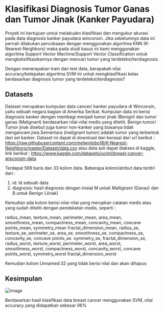 # Klasifikasi Diagnosis Tumor Ganas dan Tumor Jinak (Kanker Payudara)

Proyek ini bertujuan untuk melakuakn klasifikasi dan mengukur akurasi pada data diagnosis kanker payudara winconsin. Jika sebelumnya data ini pernah dilakukan percobaaan dengan menggunakan algoritma KNN (K-Nearest-Neighbors) maka pada studi kasus ini kami menggunakan algoritma Support Vector Machine/Support Vector Classification untuk mengkalisifikasikannya dengan mencari tumor yang terdeteksi/terdiagnosis.

Dengan menerapakan train dan test data, berapakah nilai accuracy/ketepatan algoritma SVM ini untuk mengklasifikasi kelas berdasarkan diagnosis tumor yang terdeteksi/terdiagnosis?

## Datasets
Dataset merupakan kumpulan data cancer/ kanker payudara di Winconsin, yaitu sebuah negara bagian di Amerika Serikat. Kumpulan data ini berisi diagnosis kanker dengan membagi menjadi tumor jinak (Benign) dan tumor ganas (Malignant) berdasarkan nilai-nilai medis yang diteliti.  Benign tumor/ Tumor jinak disebut juga tumor non-kanker yang biasanya tidak mengancam jiwa.Sementara (malignant tumor) adalah tumor yang terbentuk dari sel kanker.
Dataset ini dapat di download dan berasal dari url berikut :
https://raw.githubusercontent.com/melwinlobo18/K-Nearest-Neighbors/master/Dataset/data.csv
atau data asli dapat diakses di kaggle, link berikut :
https://www.kaggle.com/datasets/uciml/breast-cancer-wisconsin-data

Terdapat 569 baris dan 33 kolom data. Beberapa kolom/atribut data terdiri dari :

1. id: Id sebuah data
2. diagnosis: hasil diagnosis dengan inisial M untuk Mallignant (Ganas) dan B untuk Benign (Jinak)

Kemudian ada kolom berisi nilai-nilai yang merupkan catatan medis atau yang sudah diteliti dengan pendekatan medis, seperti :

radius_mean, texture_mean, perimeter_mean, area_mean, smoothness_mean, compactness_mean, concavity_mean, concave points_mean, symmetry_mean fractal_dimension_mean, radius_se, texture_se, perimeter_se, area_se, smoothness_se, compactness_se, concavity_se, concave points_se. symmetry_se, fractal_dimension_se, radius_worst, texture_worst, perimeter_worst, area_worst, smoothness_worst, compactness_worst, concavity_worst, concave points_worst, symmetry_worst fractal_dimension_worst

Kemudian kolom Unnamed:32 yang tidak berisi nilai dan akan dihapus

## Kesimpulan
![image](https://github.com/azkafauzi/Data-Science-and-Machine-Learning-Project/assets/62132378/4fb02763-e9ef-410f-8a59-9cd56059652b)

Berdasarkan hasil klasifikasi data breast cancer menggunakan SVM, nilai accuracy yang didapatkan sebesar 96%
